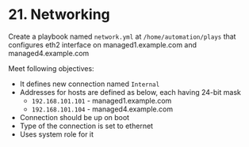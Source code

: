 # 21. Networking

Create a playbook named `network.yml` at `/home/automation/plays` that configures eth2 interface on managed1.example.com and managed4.example.com

Meet following objectives:
* It defines new connection named `Internal`
* Addresses for hosts are defined as below, each having 24-bit mask 
    * `192.168.101.101` - managed1.example.com
    * `192.168.101.104` - managed4.example.com 
* Connection should be up on boot
* Type of the connection is set to ethernet
* Uses system role for it

